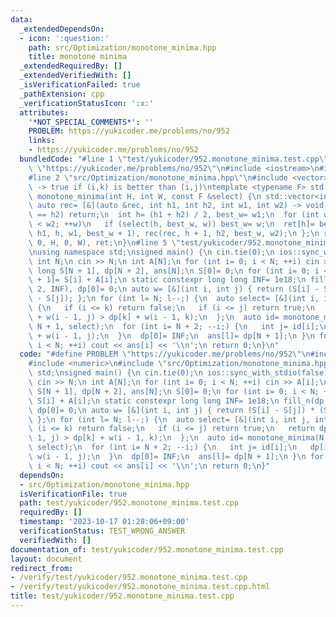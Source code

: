 ```yaml
---
data:
  _extendedDependsOn:
  - icon: ':question:'
    path: src/Optimization/monotone_minima.hpp
    title: monotone minima
  _extendedRequiredBy: []
  _extendedVerifiedWith: []
  _isVerificationFailed: true
  _pathExtension: cpp
  _verificationStatusIcon: ':x:'
  attributes:
    '*NOT_SPECIAL_COMMENTS*': ''
    PROBLEM: https://yukicoder.me/problems/no/952
    links:
    - https://yukicoder.me/problems/no/952
  bundledCode: "#line 1 \"test/yukicoder/952.monotone_minima.test.cpp\"\n#define PROBLEM\
    \ \"https://yukicoder.me/problems/no/952\"\n#include <iostream>\n#include <numeric>\n\
    #line 2 \"src/Optimization/monotone_minima.hpp\"\n#include <vector>\n// select(i,j,k)\
    \ -> true if (i,k) is better than (i,j)\ntemplate <typename F> std::vector<int>\
    \ monotone_minima(int H, int W, const F &select) {\n std::vector<int> ret(H);\n\
    \ auto rec= [&](auto &rec, int h1, int h2, int w1, int w2) -> void {\n  if (h1\
    \ == h2) return;\n  int h= (h1 + h2) / 2, best_w= w1;\n  for (int w= w1 + 1; w\
    \ < w2; ++w)\n   if (select(h, best_w, w)) best_w= w;\n  ret[h]= best_w, rec(rec,\
    \ h1, h, w1, best_w + 1), rec(rec, h + 1, h2, best_w, w2);\n };\n return rec(rec,\
    \ 0, H, 0, W), ret;\n}\n#line 5 \"test/yukicoder/952.monotone_minima.test.cpp\"\
    \nusing namespace std;\nsigned main() {\n cin.tie(0);\n ios::sync_with_stdio(false);\n\
    \ int N;\n cin >> N;\n int A[N];\n for (int i= 0; i < N; ++i) cin >> A[i];\n long\
    \ long S[N + 1], dp[N + 2], ans[N];\n S[0]= 0;\n for (int i= 0; i < N; ++i) S[i\
    \ + 1]= S[i] + A[i];\n static constexpr long long INF= 1e18;\n fill_n(dp, N +\
    \ 2, INF), dp[0]= 0;\n auto w= [&](int i, int j) { return (S[i] - S[j]) * (S[i]\
    \ - S[j]); };\n for (int l= N; l--;) {\n  auto select= [&](int i, int j, int k)\
    \ {\n   if (i <= k) return false;\n   if (i <= j) return true;\n   return dp[j]\
    \ + w(i - 1, j) > dp[k] + w(i - 1, k);\n  };\n  auto id= monotone_minima(N + 2,\
    \ N + 1, select);\n  for (int i= N + 2; --i;) {\n   int j= id[i];\n   dp[i]= dp[j]\
    \ + w(i - 1, j);\n  }\n  dp[0]= INF;\n  ans[l]= dp[N + 1];\n }\n for (int i= 0;\
    \ i < N; ++i) cout << ans[i] << '\\n';\n return 0;\n}\n"
  code: "#define PROBLEM \"https://yukicoder.me/problems/no/952\"\n#include <iostream>\n\
    #include <numeric>\n#include \"src/Optimization/monotone_minima.hpp\"\nusing namespace\
    \ std;\nsigned main() {\n cin.tie(0);\n ios::sync_with_stdio(false);\n int N;\n\
    \ cin >> N;\n int A[N];\n for (int i= 0; i < N; ++i) cin >> A[i];\n long long\
    \ S[N + 1], dp[N + 2], ans[N];\n S[0]= 0;\n for (int i= 0; i < N; ++i) S[i + 1]=\
    \ S[i] + A[i];\n static constexpr long long INF= 1e18;\n fill_n(dp, N + 2, INF),\
    \ dp[0]= 0;\n auto w= [&](int i, int j) { return (S[i] - S[j]) * (S[i] - S[j]);\
    \ };\n for (int l= N; l--;) {\n  auto select= [&](int i, int j, int k) {\n   if\
    \ (i <= k) return false;\n   if (i <= j) return true;\n   return dp[j] + w(i -\
    \ 1, j) > dp[k] + w(i - 1, k);\n  };\n  auto id= monotone_minima(N + 2, N + 1,\
    \ select);\n  for (int i= N + 2; --i;) {\n   int j= id[i];\n   dp[i]= dp[j] +\
    \ w(i - 1, j);\n  }\n  dp[0]= INF;\n  ans[l]= dp[N + 1];\n }\n for (int i= 0;\
    \ i < N; ++i) cout << ans[i] << '\\n';\n return 0;\n}"
  dependsOn:
  - src/Optimization/monotone_minima.hpp
  isVerificationFile: true
  path: test/yukicoder/952.monotone_minima.test.cpp
  requiredBy: []
  timestamp: '2023-10-17 01:28:06+09:00'
  verificationStatus: TEST_WRONG_ANSWER
  verifiedWith: []
documentation_of: test/yukicoder/952.monotone_minima.test.cpp
layout: document
redirect_from:
- /verify/test/yukicoder/952.monotone_minima.test.cpp
- /verify/test/yukicoder/952.monotone_minima.test.cpp.html
title: test/yukicoder/952.monotone_minima.test.cpp
---
```

